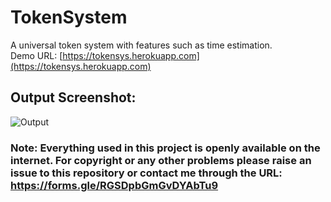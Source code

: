 # TokenSystem

A universal token system with features such as time estimation. \
Demo URL: [https://tokensys.herokuapp.com](https://tokensys.herokuapp.com) 

## **Output Screenshot:**

![Output](https://user-images.githubusercontent.com/62030782/151703027-c37e8ba6-88b6-4bbf-9eec-b84c72cb0363.jpeg)

### **Note: Everything used in this project is openly available on the internet. For copyright or any other problems please raise an issue to this repository or contact me through the URL: https://forms.gle/RGSDpbGmGvDYAbTu9**

